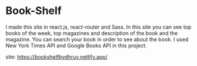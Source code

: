 # Book-Shelf
I made this site in react.js, react-router and Sass. In this site you can see top books of the week, top magazines and description of the book and the magazine. You can search your book in order to see about the book. I used New York Times API and Google Books API in this project.


site: https://bookshelfbydhruv.netlify.app/
